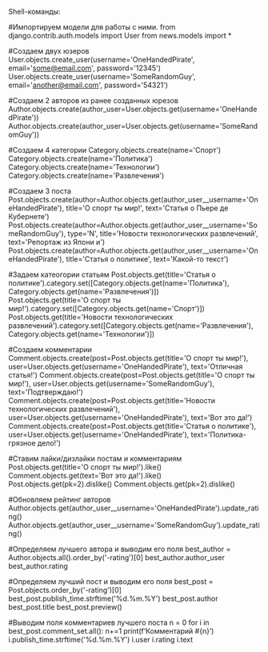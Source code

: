Shell-команды:

#Импортируем модели для работы с ними.
from django.contrib.auth.models import User 
from news.models import *

#Создаем двух юзеров
User.objects.create_user(username='OneHandedPirate', email='some@email.com', password='12345')
User.objects.create_user(username='SomeRandomGuy', email='another@email.com', password='54321')

#Создаем 2 авторов из ранее созданных юрезов
Author.objects.create(author_user=User.objects.get(username='OneHandedPirate'))
Author.objects.create(author_user=User.objects.get(username='SomeRandomGuy'))  

#Создаем 4 категории
Category.objects.create(name='Спорт')
Category.objects.create(name='Политика')
Category.objects.create(name='Технологии')
Category.objects.create(name='Развлечения')

#Создаем 3 поста
Post.objects.create(author=Author.objects.get(author_user__username='OneHandedPirate'), title='О спорт ты мир!', text='Статья о Пьере де Кубернете')
Post.objects.create(author=Author.objects.get(author_user__username='SomeRandomGuy'), type='N', title='Новости технологических развлечений', text='Репортаж из Япони
и')
Post.objects.create(author=Author.objects.get(author_user__username='OneHandedPirate'), title='Статья о политике', text='Какой-то текст')

#Задаем катеогории статьям 
Post.objects.get(title='Статья о политике').category.set([Category.objects.get(name='Политика'), Category.objects.get(name='Развлечения')])  
Post.objects.get(title='О спорт ты мир!').category.set([Category.objects.get(name='Спорт')])
Post.objects.get(title='Новости технологических развлечений').category.set([Category.objects.get(name='Развлечения'), Category.objects.get(name='Технологии')])

#Создаем комментарии
Comment.objects.create(post=Post.objects.get(title='О спорт ты мир!'), user=User.objects.get(username='OneHandedPirate'), text='Отличная статья!')
Comment.objects.create(post=Post.objects.get(title='О спорт ты мир!'), user=User.objects.get(username='SomeRandomGuy'), text='Подтверждаю!')
Comment.objects.create(post=Post.objects.get(title='Новости технологических развлечений'), user=User.objects.get(username='OneHandedPirate'), text='Вот это да!')
Comment.objects.create(post=Post.objects.get(title='Статья о политике'), user=User.objects.get(username='OneHandedPirate'), text='Политика- грязное дело!')

#Ставим лайки/дизлайки постам и комментариям
Post.objects.get(title='О спорт ты мир!').like()
Comment.objects.get(text='Вот это да!').like()
Post.objects.get(pk=2).dislike()
Comment.objects.get(pk=2).dislike()

#Обновляем рейтинг авторов
Author.objects.get(author_user__username='OneHandedPirate').update_rating()
Author.objects.get(author_user__username='SomeRandomGuy').update_rating()

#Определяем лучшего автора и выводим его поля
best_author = Author.objects.all().order_by('-rating')[0]
best_author.author_user
best_author.rating

#Определяем лучший пост и выводим его поля 
best_post = Post.objects.order_by('-rating')[0]
best_post.publish_time.strftime('%d.%m.%Y')
best_post.author
best_post.title
best_post.preview()

#Выводим поля комментариев лучшего поста
n = 0
for i in best_post.comment_set.all():
  n+=1
  print(f‘Комментарий #{n}’)    
  i.publish_time.strftime('%d.%m.%Y')
  i.user
  i.rating
  i.text
